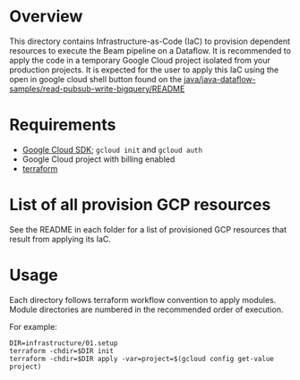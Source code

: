 # Overview

This directory contains Infrastructure-as-Code (IaC) to provision dependent resources to execute the Beam pipeline on a
Dataflow. It is recommended to apply the code in a temporary Google Cloud project isolated from your production
projects.  It is expected for the user to apply this IaC using
the open in google cloud shell button found on the
[java/java-dataflow-samples/read-pubsub-write-bigquery/README](..)

# Requirements

- [Google Cloud SDK](https://cloud.google.com/sdk); `gcloud init`
  and `gcloud auth`
- Google Cloud project with billing enabled
- [terraform](https://www.terraform.io/)

# List of all provision GCP resources

See the README in each folder for a list of provisioned GCP resources
that result from applying its IaC.

# Usage

Each directory follows terraform workflow convention to apply modules.
Module directories are numbered in the recommended order of execution.

For example:
```
DIR=infrastructure/01.setup
terraform -chdir=$DIR init
terraform -chdir=$DIR apply -var=project=$(gcloud config get-value project)
```
